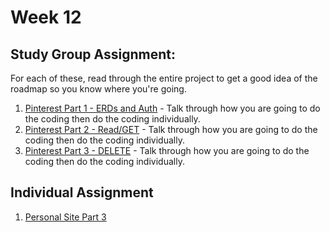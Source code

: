 # Week 12

## Study Group Assignment:
For each of these, read through the entire project to get a good idea of the roadmap so you know where you're going. 
1. [Pinterest Part 1 - ERDs and Auth](https://github.com/nss-nightclass-projects/exercise-vault/blob/master/FIREBASE_pinterest.md#part-1-erds-and-authentication) - Talk through how you are going to do the coding then do the coding individually.
1. [Pinterest Part 2 - Read/GET](https://github.com/nss-nightclass-projects/exercise-vault/blob/master/FIREBASE_pinterest.md#part-2-read) - Talk through how you are going to do the coding then do the coding individually.
1. [Pinterest Part 3 - DELETE](https://github.com/nss-nightclass-projects/exercise-vault/blob/master/FIREBASE_pinterest.md#part-3-delete) - Talk through how you are going to do the coding then do the coding individually.


## Individual Assignment
1. [Personal Site Part 3](https://github.com/nss-nightclass-projects/personal-bio-site-instructions/blob/master/personal-bio-site-03.md)
